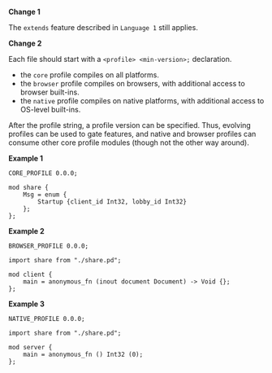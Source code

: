 **Change 1**

The `extends` feature described in `Language 1` still applies.


**Change 2**

Each file should start with a `<profile> <min-version>;` declaration.
- the `core` profile compiles on all platforms.
- the `browser` profile compiles on browsers, with additional access to browser built-ins.
- the `native` profile compiles on native platforms, with additional access to OS-level built-ins.

After the profile string, a profile version can be specified.
Thus, evolving profiles can be used to gate features,
and native and browser profiles can consume other core profile modules 
(though not the other way around).

**Example 1**

```
CORE_PROFILE 0.0.0;

mod share {
    Msg = enum {
        Startup {client_id Int32, lobby_id Int32}
    };
};
```

**Example 2**

```
BROWSER_PROFILE 0.0.0;

import share from "./share.pd";

mod client {
    main = anonymous_fn (inout document Document) -> Void {};
};
```

**Example 3**

```
NATIVE_PROFILE 0.0.0;

import share from "./share.pd";

mod server {
    main = anonymous_fn () Int32 (0);
};
```